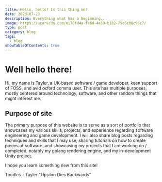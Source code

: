 ```yaml
---
title: Hello, hello? Is this thing on?
date: 2023-07-23
description: Everything what has a beginning...
image: https://ucarecdn.com/e178fd4a-fe6d-4a59-b182-79c6c08c96c7/
type: post
category: blog
tags:
  - blog
showTableOfContents: true
---
```


# Well hello there!

Hi, my name is Tayler, a UK-based software / game developer, keen support of FOSS, and avid oxford comma user. This site has multiple purposes, mostly centered around technology, software, and other random things that might interest me.

## Purpose of site
The primary purpose of this website is to serve as a sort of portfolio that showcases my various skills, projects, and experience regarding software engineering and game development. I will also share blog posts regarding techniques and skills that I may use, sharing tutorials on how to create pieces of software, and showcasing my projects that I am working on / completed, notably my golang rendering engine, and my in-development Unity project.

I hope you learn something new from this site!

Toodles
    - Tayler "Upsilon Dies Backwards"

